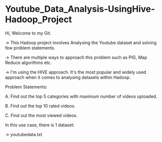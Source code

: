 # Youtube_Data_Analysis-UsingHive-Hadoop_Project


Hi, Welcome to my Git.

-> This Hadoop project involves Analysing the Youtube dataset and solving few problem statements.

-> There are multiple ways to approach this problem such as PIG, Map Reduce algorithms etc.

-> I'm using the HIVE approach. It's the most popular and widely used approach when it comes to analysing datasets within Hadoop.


Problem Statements:

A. Find out the top 5 categories with maximum number of videos uploaded.

B. Find out the top 10 rated videos.

C. Find out the most viewed videos.


In this use case, there is 1 dataset:

-> youtubedata.txt
